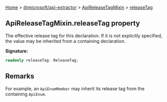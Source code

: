 [Home](./index) &gt; [@microsoft/api-extractor](./api-extractor.md) &gt; [ApiReleaseTagMixin](./api-extractor.apireleasetagmixin.md) &gt; [releaseTag](./api-extractor.apireleasetagmixin.releasetag.md)

## ApiReleaseTagMixin.releaseTag property

The effective release tag for this declaration. If it is not explicitly specified, the value may be inherited from a containing declaration.

<b>Signature:</b>

```typescript
readonly releaseTag: ReleaseTag;
```

## Remarks

For example, an `ApiEnumMember` may inherit its release tag from the containing `ApiEnum`<!-- -->.

